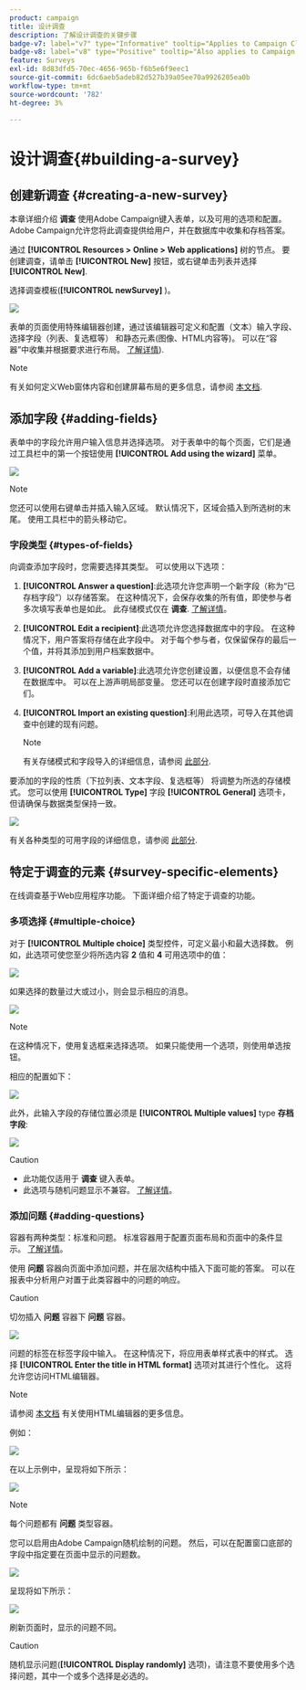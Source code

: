 ```yaml
---
product: campaign
title: 设计调查
description: 了解设计调查的关键步骤
badge-v7: label="v7" type="Informative" tooltip="Applies to Campaign Classic v7"
badge-v8: label="v8" type="Positive" tooltip="Also applies to Campaign v8"
feature: Surveys
exl-id: 8d83dfd5-70ec-4656-965b-f6b5e6f9eec1
source-git-commit: 6dc6aeb5adeb82d527b39a05ee70a9926205ea0b
workflow-type: tm+mt
source-wordcount: '782'
ht-degree: 3%

---
```


# 设计调查{#building-a-survey}



## 创建新调查 {#creating-a-new-survey}

本章详细介绍 **调查** 使用Adobe Campaign键入表单，以及可用的选项和配置。 Adobe Campaign允许您将此调查提供给用户，并在数据库中收集和存档答案。

通过 **[!UICONTROL Resources > Online > Web applications]** 树的节点。 要创建调查，请单击 **[!UICONTROL New]** 按钮，或右键单击列表并选择 **[!UICONTROL New]**.

选择调查模板(**[!UICONTROL newSurvey]** )。

![](assets/s_ncs_admin_survey_select_template.png)

表单的页面使用特殊编辑器创建，通过该编辑器可定义和配置（文本）输入字段、选择字段（列表、复选框等） 和静态元素(图像、HTML内容等)。 可以在“容器”中收集并根据要求进行布局。 [了解详情](#adding-questions)).

>[!NOTE]
>
>有关如何定义Web窗体内容和创建屏幕布局的更多信息，请参阅 [本文档](../../web/using/about-web-forms.md).

## 添加字段 {#adding-fields}

表单中的字段允许用户输入信息并选择选项。 对于表单中的每个页面，它们是通过工具栏中的第一个按钮使用 **[!UICONTROL Add using the wizard]** 菜单。

![](assets/s_ncs_admin_survey_add_field_menu.png)

>[!NOTE]
>
>您还可以使用右键单击并插入输入区域。 默认情况下，区域会插入到所选树的末尾。 使用工具栏中的箭头移动它。

### 字段类型 {#types-of-fields}

向调查添加字段时，您需要选择其类型。 可以使用以下选项：

1. **[!UICONTROL Answer a question]**:此选项允许您声明一个新字段（称为“已存档字段”）以存储答案。 在这种情况下，会保存收集的所有值，即使参与者多次填写表单也是如此。 此存储模式仅在 **调查**. [了解详情](../../surveys/using/managing-answers.md#storing-collected-answers)。
1. **[!UICONTROL Edit a recipient]**:此选项允许您选择数据库中的字段。 在这种情况下，用户答案将存储在此字段中。 对于每个参与者，仅保留保存的最后一个值，并将其添加到用户档案数据中。
1. **[!UICONTROL Add a variable]**:此选项允许您创建设置，以便信息不会存储在数据库中。 可以在上游声明局部变量。 您还可以在创建字段时直接添加它们。
1. **[!UICONTROL Import an existing question]**:利用此选项，可导入在其他调查中创建的现有问题。

   >[!NOTE]
   >
   >有关存储模式和字段导入的详细信息，请参阅 [此部分](../../surveys/using/managing-answers.md#storing-collected-answers).

要添加的字段的性质（下拉列表、文本字段、复选框等） 将调整为所选的存储模式。 您可以使用 **[!UICONTROL Type]** 字段 **[!UICONTROL General]** 选项卡，但请确保与数据类型保持一致。

![](assets/s_ncs_admin_survey_change_type.png)

有关各种类型的可用字段的详细信息，请参阅 [此部分](../../web/using/about-web-forms.md).

## 特定于调查的元素 {#survey-specific-elements}

在线调查基于Web应用程序功能。 下面详细介绍了特定于调查的功能。

### 多项选择 {#multiple-choice}

对于 **[!UICONTROL Multiple choice]** 类型控件，可定义最小和最大选择数。 例如，此选项可使您至少将所选内容 **2** 值和 **4** 可用选项中的值：

![](assets/s_ncs_admin_survey_multichoice_ex1.png)

如果选择的数量过大或过小，则会显示相应的消息。

![](assets/s_ncs_admin_survey_multichoice_ex2.png)

>[!NOTE]
>
>在这种情况下，使用复选框来选择选项。 如果只能使用一个选项，则使用单选按钮。

相应的配置如下：

![](assets/s_ncs_admin_survey_multichoice_ex3.png)

此外，此输入字段的存储位置必须是 **[!UICONTROL Multiple values]** type **存档字段**:

![](assets/s_ncs_admin_survey_multiple_values_field.png)

>[!CAUTION]
>
>* 此功能仅适用于 **调查** 键入表单。
>* 此选项与随机问题显示不兼容。 [了解详情](#adding-questions)。


### 添加问题 {#adding-questions}

容器有两种类型：标准和问题。 标准容器用于配置页面布局和页面中的条件显示。 [了解详情](../../web/using/about-web-forms.md)。

使用 **问题** 容器向页面中添加问题，并在层次结构中插入下面可能的答案。 可以在报表中分析用户对置于此类容器中的问题的响应。

>[!CAUTION]
>
>切勿插入 **问题** 容器下 **问题** 容器。

![](assets/s_ncs_admin_question_label.png)

问题的标签在标签字段中输入。 在这种情况下，将应用表单样式表中的样式。 选择 **[!UICONTROL Enter the title in HTML format]** 选项对其进行个性化。 这将允许您访问HTML编辑器。

>[!NOTE]
>
>请参阅 [本文档](../../web/using/about-web-forms.md) 有关使用HTML编辑器的更多信息。

例如：

![](assets/s_ncs_admin_survey_containers_qu_arbo.png)

在以上示例中，呈现将如下所示：

![](assets/s_ncs_admin_survey_containers_qu_ex.png)

>[!NOTE]
>
>每个问题都有 **问题** 类型容器。

您可以启用由Adobe Campaign随机绘制的问题。 然后，可以在配置窗口底部的字段中指定要在页面中显示的问题数。

![](assets/s_ncs_admin_survey_containers_qu_display.png)

呈现将如下所示：

![](assets/s_ncs_admin_survey_containers_qu_display_rendering.png)

刷新页面时，显示的问题不同。

>[!CAUTION]
>
>随机显示问题(**[!UICONTROL Display randomly]** 选项)，请注意不要使用多个选择问题，其中一个或多个选择是必选的。
